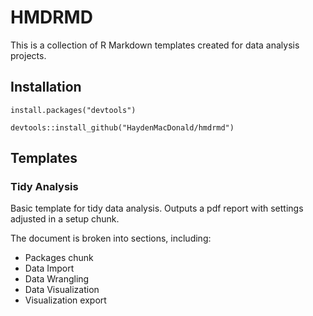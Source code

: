 # HMDRMD

This is a collection of R Markdown templates created for data analysis projects.

## Installation

```{r}
install.packages("devtools")

devtools::install_github("HaydenMacDonald/hmdrmd")
```

## Templates

### Tidy Analysis

Basic template for tidy data analysis. Outputs a pdf report with settings adjusted in a setup chunk.

The document is broken into sections, including:  
- Packages chunk
- Data Import
- Data Wrangling
- Data Visualization
- Visualization export  

